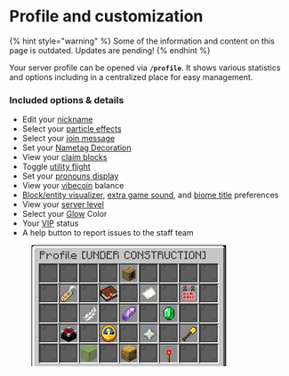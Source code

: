 # Profile and customization

{% hint style="warning" %}
Some of the information and content on this page is outdated. Updates are pending!
{% endhint %}

Your server profile can be opened via **`/profile`**. It shows various statistics and options including in a centralized place for easy management.

### **Included options & details**

* Edit your [nickname](nicknames.md)
* Select your [particle effects](vibe-particle-pack.md)
* Select your [join message](join-messages.md)
* Set your [Nametag Decoration](general/profile-and-customization/nametag-decorations.md)
* View your [claim blocks](../../survival/land-claiming.md#claimable-blocks)
* Toggle [utility flight](../../survival/tweak-list/utility-flight.md)
* Set your [pronouns display](pronoun-display.md)
* View your [vibecoin](../../survival/economy.md) balance
* [Block/entity visualizer](../../survival/tweak-list/block-and-entity-visualizers.md), [extra game sound](../../survival/tweak-list/extra-game-sounds.md), and [biome title](../../survival/tweak-list/biome-titles.md) preferences
* View your [server level](../leveling.md)
* Select your [Glow](general/profile-and-customization/glows.md) Color
* Your [VIP](broken-reference) status
* A help button to report issues to the staff team

<figure><img src="../../.gitbook/assets/ProfileNew.png" alt=""><figcaption></figcaption></figure>
